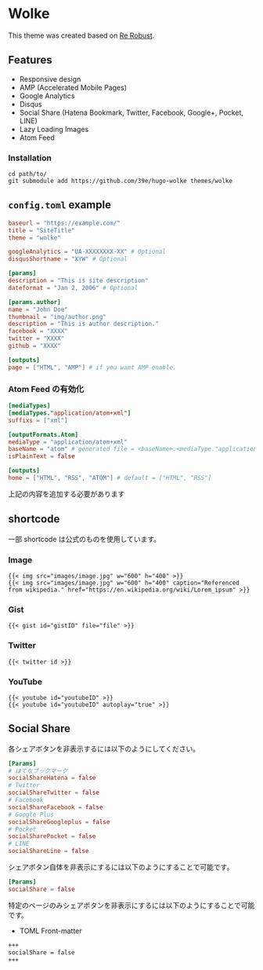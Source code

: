 Wolke
===
This theme was created based on [Re Robust](https://github.com/39e/hugo-rerobust).

## Features
- Responsive design
- AMP (Accelerated Mobile Pages)
- Google Analytics
- Disqus
- Social Share (Hatena Bookmark, Twitter, Facebook, Google+, Pocket, LINE)
- Lazy Loading Images
- Atom Feed

### Installation
```
cd path/to/
git submodule add https://github.com/39e/hugo-wolke themes/wolke
```

## `config.toml` example
```toml
baseurl = "https://example.com/"
title = "SiteTitle"
theme = "wolke"

googleAnalytics = "UA-XXXXXXXX-XX" # Optional
disqusShortname = "XYW" # Optional

[params]
description = "This is site description"
dateformat = "Jan 2, 2006" # Optional

[params.author]
name = "John Doe"
thumbnail = "img/author.png"
description = "This is author description."
facebook = "XXXX"
twitter = "XXXX"
github = "XXXX"

[outputs]
page = ["HTML", "AMP"] # if you want AMP enable.
```

### Atom Feed の有効化
```toml
[mediaTypes]
[mediaTypes."application/atom+xml"]
suffixs = ["xml"]

[outputFormats.Atom]
mediaType = "application/atom+xml"
baseName = "atom" # generated file = <baseName>.<mediaType."application/atom".suffix> = atom.xml
isPlainText = false

[outputs]
home = ["HTML", "RSS", "ATOM"] # default = ["HTML", "RSS"]
```

上記の内容を追加する必要があります

## shortcode
一部 shortcode は公式のものを使用しています。

### Image
```
{{< img src="images/image.jpg" w="600" h="400" >}}
{{< img src="images/image.jpg" w="600" h="400" caption="Referenced from wikipedia." href="https://en.wikipedia.org/wiki/Lorem_ipsum" >}}
```

### Gist
```
{{< gist id="gistID" file="file" >}}
```

### Twitter
```
{{< twitter id >}}
```

### YouTube
```
{{< youtube id="youtubeID" >}}
{{< youtube id="youtubeID" autoplay="true" >}}
```

## Social Share
各シェアボタンを非表示するには以下のようにしてください。

```toml
[Params]
# はてなブックマーク
socialShareHatena = false
# Twitter
socialShareTwitter = false
# Facebook
socialShareFacebook = false
# Google Plus
socialShareGoogleplus = false
# Pocket
socialSharePocket = false
# LINE
socialShareLine = false
```

シェアボタン自体を非表示にするには以下のようにすることで可能です。

```toml
[Params]
socialShare = false
```

特定のページのみシェアボタンを非表示にするには以下のようにすることで可能です。

- TOML Front-matter
```md
+++
socialShare = false
+++
```